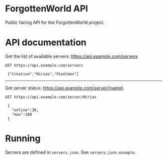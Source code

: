 # ForgottenWorld API 
Public facing API for the ForgottenWorld project. 

# API documentation

Get the list of available servers: https://api.example.com/servers
```
GET https://api.example.com/servers
```
```
 ["Creative","Mirias","Pixelmon"]
```
___
Get server status: https://api.example.com/server/{name}
```
GET https://api.example.com/server/Mirias
```
```
 {
   "online":30,
   "max":100
 }
```

# Running

Servers are defined in `servers.json`. See `servers.json.example`.

